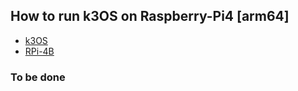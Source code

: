 ## How to run k3OS on Raspberry-Pi4 [arm64] 

  * [k3OS](https://github.com/rancher/k3os)
  * [RPi-4B](https://www.raspberrypi.org/products/raspberry-pi-4-model-b/)

### To be done
